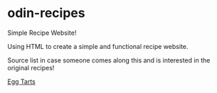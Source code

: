 # odin-recipes
Simple Recipe Website!

Using HTML to create a simple and functional recipe website.


Source list in case someone comes along this and is interested in the original recipes!

<a href="https://www.seriouseats.com/daan-tat-hong-kong-style-egg-tart-5208534">Egg Tarts</a>


